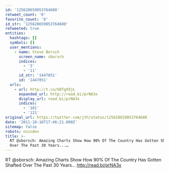 ```yaml
---
id: '125628659053764608'
retweet_count: '0'
favorite_count: '0'
id_str: '125628659053764608'
retweeted: true
entities:
  hashtags: []
  symbols: []
  user_mentions:
    - name: Steve Borsch
      screen_name: sborsch
      indices:
        - '3'
        - '11'
      id_str: '1447051'
      id: '1447051'
  urls:
    - url: http://t.co/U8TgX9jL
      expanded_url: http://read.bi/prNA3x
      display_url: read.bi/prNA3x
      indices:
        - '101'
        - '121'
original_url: https://twitter.com/jth/status/125628659053764608
date: '2011-10-16T17:46:21.000Z'
sitemap: false
robots: noindex
title: >-
  RT @sborsch: Amazing Charts Show How 90% Of The Country Has Gotten Shafted
  Over The Past 30 Years...…
---
```


RT @sborsch: Amazing Charts Show How 90% Of The Country Has Gotten Shafted Over The Past 30 Years... http://read.bi/prNA3x